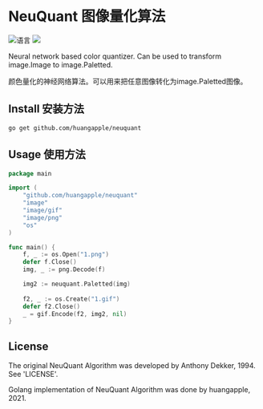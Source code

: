 # NeuQuant 图像量化算法
![](https://img.shields.io/github/languages/top/huangapple/neuquant "语言")
[![](https://img.shields.io/github/workflow/status/huangapple/neuquant/Go)](https://github.com/huangapple/neuquant/actions/workflows/golangci-lint.yml "代码分析")

Neural network based color quantizer. Can be used to transform image.Image to image.Paletted.

颜色量化的神经网络算法。可以用来把任意图像转化为image.Paletted图像。

## Install 安装方法

```
go get github.com/huangapple/neuquant
```

## Usage 使用方法

```go
package main

import (
	"github.com/huangapple/neuquant"
	"image"
	"image/gif"
	"image/png"
	"os"
)

func main() {
	f, _ := os.Open("1.png")
	defer f.Close()
	img, _ := png.Decode(f)

	img2 := neuquant.Paletted(img)
	
	f2, _ := os.Create("1.gif")
	defer f2.Close()
	_ = gif.Encode(f2, img2, nil)
}

```

## License

The original NeuQuant Algorithm was developed by Anthony Dekker, 1994. See 'LICENSE'.

Golang implementation of NeuQuant Algorithm was done by huangapple, 2021.
